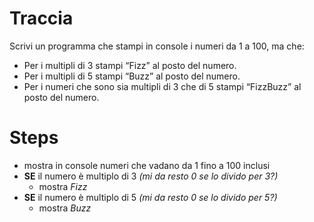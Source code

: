 # Traccia
Scrivi un programma che stampi in console i numeri da 1 a 100, ma che:
- Per i multipli di 3 stampi “Fizz” al posto del numero.
- Per i multipli di 5 stampi “Buzz” al posto del numero.
- Per i numeri che sono sia multipli di 3 che di 5 stampi “FizzBuzz” al posto del numero.

# Steps
- mostra in console numeri che vadano da 1 fino a 100 inclusi
- **SE** il numero è multiplo di 3 *(mi da resto 0 se lo divido per 3?)*
    - mostra *Fizz*
- **SE** il numero è multiplo di 5 *(mi da resto 0 se lo divido per 5?)*
    - mostra *Buzz*


